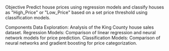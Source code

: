 Objective
Predict house prices using regression models and classify houses as "High_Price" or "Low_Price" based on a set price threshold using classification models.

Components
Data Exploration: Analysis of the King County house sales dataset.
Regression Models: Comparison of linear regression and neural network models for price prediction.
Classification Models: Comparison of neural networks and gradient boosting for price categorization.
